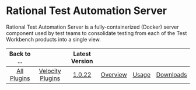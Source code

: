
Rational Test Automation Server
===============================

Rational Test Automation Server is a fully-containerized (Docker) server component used by test teams to consolidate
testing from each of the Test Workbench products into a single view.

|Back to ...||Latest Version||||
| :---: | :---: | :---: | :---: | :---: | :---: |
|[All Plugins](../../index.md)|[Velocity Plugins](../README.md)|[1.0.22](https://raw.githubusercontent.com/UrbanCode/IBM-UCV-PLUGINS/main/files/ucv-ext-rtas/ucv-ext-rtas-1.0.22.tar.zip)|[Overview](overview.md)|[Usage](usage.md)|[Downloads](downloads.md)|
